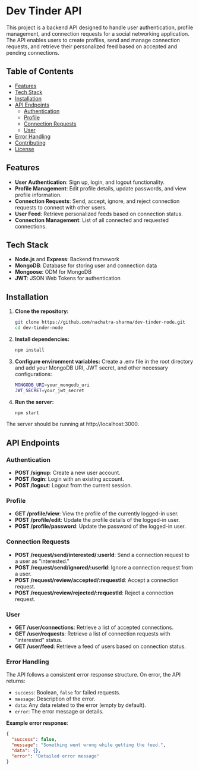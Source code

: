 # Dev Tinder API

This project is a backend API designed to handle user authentication, profile management, and connection requests for a social networking application. The API enables users to create profiles, send and manage connection requests, and retrieve their personalized feed based on accepted and pending connections.

## Table of Contents

- [Features](#features)
- [Tech Stack](#tech-stack)
- [Installation](#installation)
- [API Endpoints](#api-endpoints)
  - [Authentication](#authentication)
  - [Profile](#profile)
  - [Connection Requests](#connection-requests)
  - [User](#user)
- [Error Handling](#error-handling)
- [Contributing](#contributing)
- [License](#license)

## Features

- **User Authentication**: Sign up, login, and logout functionality.
- **Profile Management**: Edit profile details, update passwords, and view profile information.
- **Connection Requests**: Send, accept, ignore, and reject connection requests to connect with other users.
- **User Feed**: Retrieve personalized feeds based on connection status.
- **Connection Management**: List of all connected and requested connections.

## Tech Stack

- **Node.js** and **Express**: Backend framework
- **MongoDB**: Database for storing user and connection data
- **Mongoose**: ODM for MongoDB
- **JWT**: JSON Web Tokens for authentication

## Installation

1.  **Clone the repository:**

    ```bash
    git clone https://github.com/nachatra-sharma/dev-tinder-node.git
    cd dev-tinder-node
    ```

2.  **Install dependencies:**

    ```bash
    npm install
    ```

3.  **Configure environment variables:** Create a .env file in the root directory and add your MongoDB URI, JWT secret, and other necessary configurations:

    ```bash
    MONGODB_URI=your_mongodb_uri
    JWT_SECRET=your_jwt_secret
    ```

4.  **Run the server:**

    ```bash
    npm start
    ```

The server should be running at http://localhost:3000.

## API Endpoints

### Authentication

- **POST /signup**: Create a new user account.
- **POST /login**: Login with an existing account.
- **POST /logout**: Logout from the current session.

### Profile

- **GET /profile/view**: View the profile of the currently logged-in user.
- **POST /profile/edit**: Update the profile details of the logged-in user.
- **POST /profile/password**: Update the password of the logged-in user.

### Connection Requests

- **POST /request/send/interested/:userId**: Send a connection request to a user as "interested."
- **POST /request/send/ignored/:userId**: Ignore a connection request from a user.
- **POST /request/review/accepted/:requestId**: Accept a connection request.
- **POST /request/review/rejected/:requestId**: Reject a connection request.

### User

- **GET /user/connections**: Retrieve a list of accepted connections.
- **GET /user/requests**: Retrieve a list of connection requests with "interested" status.
- **GET /user/feed**: Retrieve a feed of users based on connection status.

### Error Handling

The API follows a consistent error response structure. On error, the API returns:

- `success`: Boolean, `false` for failed requests.
- `message`: Description of the error.
- `data`: Any data related to the error (empty by default).
- `error`: The error message or details.

**Example error response**:

```json
{
  "success": false,
  "message": "Something went wrong while getting the feed.",
  "data": {},
  "error": "Detailed error message"
}
```
